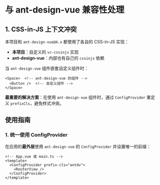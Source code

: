 # 与 ant-design-vue 兼容性处理

## 1. CSS-in-JS 上下文冲突

本项目和 `ant-design-vue@4.x` 都使用了各自的 CSS-in-JS 实现：

- **本项目**：自定义的 `vc-cssinjs` 实现
- **ant-design-vue**：内部也有自己的 `cssinjs` 依赖

当 `ant-design-vue` 组件嵌套自定义组件时：

```vue
<Space>  <!-- ant-design-vue 的组件 -->
  <Button />  <!-- 自定义组件 -->
</Space>
```

**最重要的解决方案**：在使用 `ant-design-vue` 组件时，通过 `ConfigProvider` 重定义 `prefixCls`，避免样式冲突。

## 使用指南

### 1. 统一使用 ConfigProvider

在应用的**最外层**使用 `ant-design-vue` 的 `ConfigProvider` 并设置唯一的前缀：

```vue
<!-- App.vue 或 main.ts -->
<template>
  <ConfigProvider prefix-cls="antdv">
    <RouterView />
  </ConfigProvider>
</template>
```
